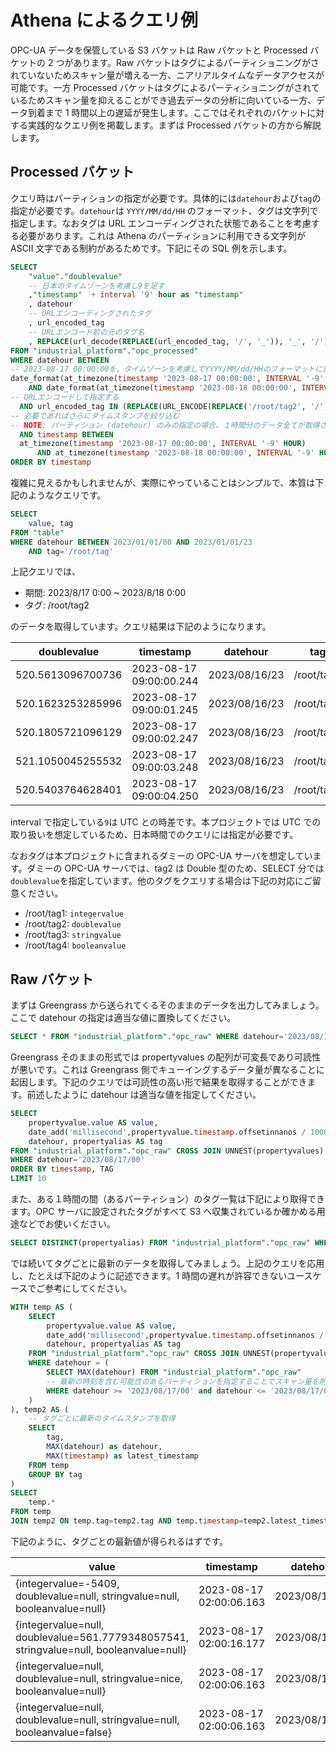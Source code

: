 # Athena によるクエリ例

OPC-UA データを保管している S3 バケットは Raw バケットと Processed バケットの 2 つがあります。Raw バケットはタグによるパーティショニングがされていないためスキャン量が増える一方、ニアリアルタイムなデータアクセスが可能です。一方 Processed バケットはタグによるパーティショニングがされているためスキャン量を抑えることができ過去データの分析に向いている一方、データ到着まで 1 時間以上の遅延が発生します。ここではそれぞれのバケットに対する実践的なクエリ例を掲載します。まずは Processed バケットの方から解説します。

## Processed バケット

クエリ時はパーティションの指定が必要です。具体的には`datehour`および`tag`の指定が必要です。`datehour`は `YYYY/MM/dd/HH` のフォーマット、タグは文字列で指定します。なおタグは URL エンコーディングされた状態であることを考慮する必要があります。これは Athena のパーティションに利用できる文字列が ASCII 文字である制約があるためです。下記にその SQL 例を示します。

```sql
SELECT
    "value"."doublevalue"
    -- 日本のタイムゾーンを考慮し9を足す
    ,"timestamp"  + interval '9' hour as "timestamp"
    , datehour
    -- URLエンコーディングされたタグ
    , url_encoded_tag
    -- URLエンコード前の元のタグ名
    , REPLACE(url_decode(REPLACE(url_encoded_tag, '/', '_')), '_', '/') as tag
FROM "industrial_platform"."opc_processed"
WHERE datehour BETWEEN
-- 2023-08-17 00:00:00を、タイムゾーンを考慮してYYYY/MM/dd/HHのフォーマットに変換する
date_format(at_timezone(timestamp '2023-08-17 00:00:00', INTERVAL '-9' HOUR), '%Y/%m/%d/%H')
    AND date_format(at_timezone(timestamp '2023-08-18 00:00:00', INTERVAL '-9' HOUR), '%Y/%m/%d/%H')
-- URLエンコードして指定する
  AND url_encoded_tag IN (REPLACE(URL_ENCODE(REPLACE('/root/tag2', '/', '_')), '_', '/'))
-- 必要であればさらにタイムスタンプを絞り込む
-- NOTE: パーティション (datehour) のみの指定の場合、１時間分のデータ全てが取得されます
  AND timestamp BETWEEN
  at_timezone(timestamp '2023-08-17 00:00:00', INTERVAL '-9' HOUR)
      AND at_timezone(timestamp '2023-08-18 00:00:00', INTERVAL '-9' HOUR)
ORDER BY timestamp
```

複雑に見えるかもしれませんが、実際にやっていることはシンプルで、本質は下記のようなクエリです。

```sql
SELECT
    value, tag
FROM "table"
WHERE datehour BETWEEN 2023/01/01/00 AND 2023/01/01/23
    AND tag='/root/tag'
```

上記クエリでは、

- 期間: 2023/8/17 0:00 ~ 2023/8/18 0:00
- タグ: /root/tag2

のデータを取得しています。クエリ結果は下記のようになります。

| doublevalue       | timestamp               | datehour      | tag        |
| ----------------- | ----------------------- | ------------- | ---------- |
| 520.5613096700736 | 2023-08-17 09:00:00.244 | 2023/08/16/23 | /root/tag2 |
| 520.1623253285996 | 2023-08-17 09:00:01.245 | 2023/08/16/23 | /root/tag2 |
| 520.1805721096129 | 2023-08-17 09:00:02.247 | 2023/08/16/23 | /root/tag2 |
| 521.1050045255532 | 2023-08-17 09:00:03.248 | 2023/08/16/23 | /root/tag2 |
| 520.5403764628401 | 2023-08-17 09:00:04.250 | 2023/08/16/23 | /root/tag2 |

interval で指定している`9`は UTC との時差です。本プロジェクトでは UTC での取り扱いを想定しているため、日本時間でのクエリには指定が必要です。

なおタグは本プロジェクトに含まれるダミーの OPC-UA サーバを想定しています。ダミーの OPC-UA サーバでは、tag2 は Double 型のため、SELECT 分では`doublevalue`を指定しています。他のタグをクエリする場合は下記の対応にご留意ください。

- /root/tag1: `integervalue`
- /root/tag2: `doublevalue`
- /root/tag3: `stringvalue`
- /root/tag4: `booleanvalue`

## Raw バケット

まずは Greengrass から送られてくるそのままのデータを出力してみましょう。ここで datehour の指定は適当な値に置換してください。

```sql
SELECT * FROM "industrial_platform"."opc_raw" WHERE datehour='2023/08/17/00' LIMIT 10
```

Greengrass そのままの形式では propertyvalues の配列が可変長であり可読性が悪いです。これは Greengrass 側でキューイングするデータ量が異なることに起因します。下記のクエリでは可読性の高い形で結果を取得することができます。前述したように datehour は適当な値を指定してください。

```sql
SELECT
    propertyvalue.value AS value,
    date_add('millisecond',propertyvalue.timestamp.offsetinnanos / 1000000,from_unixtime(propertyvalue.timestamp.timeinSeconds)) as timestamp,
    datehour, propertyalias AS tag
FROM "industrial_platform"."opc_raw" CROSS JOIN UNNEST(propertyvalues) AS t(propertyvalue)
WHERE datehour='2023/08/17/00'
ORDER BY timestamp, TAG
LIMIT 10

```

また、ある１時間の間（あるパーティション）のタグ一覧は下記により取得できます。OPC サーバに設定されたタグがすべて S3 へ収集されているか確かめる用途などでお使いください。

```sql
SELECT DISTINCT(propertyalias) FROM "industrial_platform"."opc_raw" WHERE datehour='2023/11/02/14' order by propertyalias
```

では続いてタグごとに最新のデータを取得してみましょう。上記のクエリを応用し、たとえば下記のように記述できます。1 時間の遅れが許容できないユースケースでご参考にしてください。

```sql
WITH temp AS (
    SELECT
        propertyvalue.value AS value,
        date_add('millisecond',propertyvalue.timestamp.offsetinnanos / 1000000,from_unixtime(propertyvalue.timestamp.timeinSeconds)) as timestamp,
        datehour, propertyalias AS tag
    FROM "industrial_platform"."opc_raw" CROSS JOIN UNNEST(propertyvalues) AS t(propertyvalue)
    WHERE datehour = (
        SELECT MAX(datehour) FROM "industrial_platform"."opc_raw"
        -- 最新の時刻を含む可能性のあるパーティションを指定することでスキャン量を削減する
        WHERE datehour >= '2023/08/17/00' and datehour <= '2023/08/17/01'
    )
), temp2 AS (
    -- タグごとに最新のタイムスタンプを取得
    SELECT
        tag,
        MAX(datehour) as datehour,
        MAX(timestamp) as latest_timestamp
    FROM temp
    GROUP BY tag
)
SELECT
    temp.*
FROM temp
JOIN temp2 ON temp.tag=temp2.tag AND temp.timestamp=temp2.latest_timestamp
```

下記のように、タグごとの最新値が得られるはずです。

| value                                                                                   | timestamp               | datehour      | tag        |
| --------------------------------------------------------------------------------------- | ----------------------- | ------------- | ---------- |
| {integervalue=-5409, doublevalue=null, stringvalue=null, booleanvalue=null}             | 2023-08-17 02:00:06.163 | 2023/08/17/01 | /root/tag1 |
| {integervalue=null, doublevalue=561.7779348057541, stringvalue=null, booleanvalue=null} | 2023-08-17 02:00:16.177 | 2023/08/17/01 | /root/tag2 |
| {integervalue=null, doublevalue=null, stringvalue=nice, booleanvalue=null}              | 2023-08-17 02:00:06.163 | 2023/08/17/01 | /root/tag3 |
| {integervalue=null, doublevalue=null, stringvalue=null, booleanvalue=false}             | 2023-08-17 02:00:06.163 | 2023/08/17/01 | /root/tag4 |
